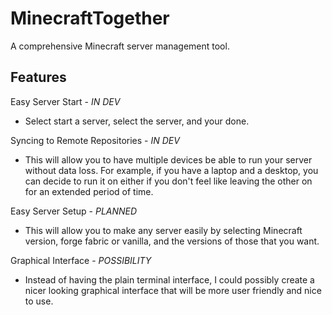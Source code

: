 # MinecraftTogether

A comprehensive Minecraft server management tool.

## Features
Easy Server Start - *IN DEV*
- Select start a server, select the server, and your done.

Syncing to Remote Repositories - *IN DEV*
- This will allow you to have multiple devices be able to run your server without data loss. For example, if you have a laptop and a desktop, you can decide to run it on either if you don't feel like leaving the other on for an extended period of time.

Easy Server Setup - *PLANNED*
- This will allow you to make any server easily by selecting Minecraft version, forge fabric or vanilla, and the versions of those that you want.

Graphical Interface - *POSSIBILITY*
- Instead of having the plain terminal interface, I could possibly create a nicer looking graphical interface that will be more user friendly and nice to use.
